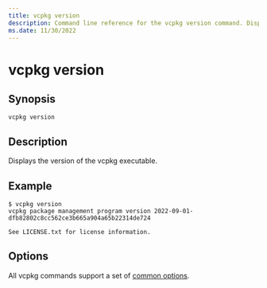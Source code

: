 ```yaml
---
title: vcpkg version
description: Command line reference for the vcpkg version command. Displays the version of the vcpkg executable.
ms.date: 11/30/2022
---
```

# vcpkg version

## Synopsis

```console
vcpkg version
```

## Description

Displays the version of the vcpkg executable.

## Example

```console
$ vcpkg version
vcpkg package management program version 2022-09-01-dfb82802c8cc562ce3b665a904a65b22314de724

See LICENSE.txt for license information.
```

## Options

All vcpkg commands support a set of [common options](common-options.md).
